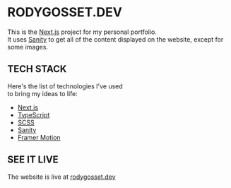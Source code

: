 # RODYGOSSET.DEV

This is the [Next.js](https://nextjs.org) project for my personal portfolio.  
It uses [Sanity](https://sanity.io) to get all of the content displayed on the website, except for some images.

## TECH STACK

Here's the list of technologies I've used  
to bring my ideas to life:

* [Next.js](https://nextjs.org)
* [TypeScript](https://typescriptlang.org)
* [SCSS](https://sass-lang.com)
* [Sanity](https://sanity.io)
* [Framer Motion](https://www.framer.com/motion/)

## SEE IT LIVE

The website is live at [rodygosset.dev](https://rodygosset.dev)

